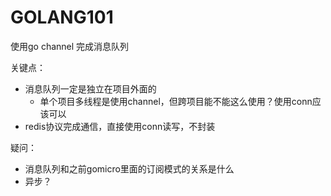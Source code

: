# GOLANG101
使用go channel 完成消息队列

关键点：
* 消息队列一定是独立在项目外面的
   * 单个项目多线程是使用channel，但跨项目能不能这么使用？使用conn应该可以
* redis协议完成通信，直接使用conn读写，不封装

疑问：
* 消息队列和之前gomicro里面的订阅模式的关系是什么
* 异步？